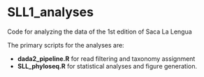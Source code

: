 # SLL1_analyses
Code for analyzing the data of the 1st edition of Saca La Lengua

The primary scripts for the analyses are:
- **dada2_pipeline.R** for read filtering and taxonomy assignment
- **SLL_phyloseq.R** for statistical analyses and figure generation.
